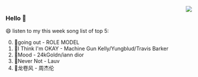 <img align="right"  src="https://github-readme-stats.vercel.app/api/top-langs/?username=sohyunQVQ" />

### Hello 👋

😄 listen to my this week song list of top 5:

0. 🌈going out - ROLE MODEL
1. 🌈I Think I'm OKAY - Machine Gun Kelly/Yungblud/Travis Barker
2. 🌈Mood - 24kGoldn/iann dior
3. 🌈Never Not - Lauv
4. 🌈龙卷风 - 周杰伦

